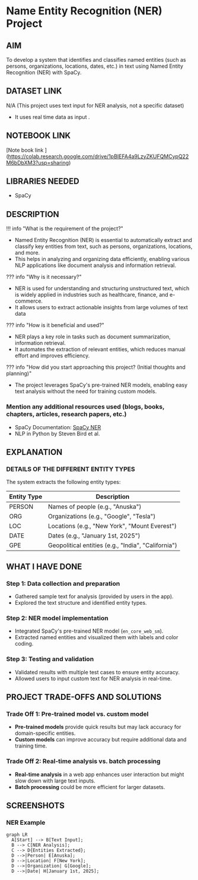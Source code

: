 
# Name Entity Recognition (NER) Project

## AIM
To develop a system that identifies and classifies named entities (such as persons, organizations, locations, dates, etc.) in text using Named Entity Recognition (NER) with SpaCy.

## DATASET LINK
N/A (This project uses text input for NER analysis, not a specific dataset)
- It uses real time data as input .

## NOTEBOOK LINK
[Note book link ]
(https://colab.research.google.com/drive/1pBIEFA4a9LzyZKUFQMCypQ22M6bDbXM3?usp=sharing)

## LIBRARIES NEEDED
- SpaCy


## DESCRIPTION

!!! info "What is the requirement of the project?"
- Named Entity Recognition (NER) is essential to automatically extract and classify key entities from text, such as persons, organizations, locations, and more.
- This helps in analyzing and organizing data efficiently, enabling various NLP applications like document analysis and information retrieval.

??? info "Why is it necessary?"
- NER is used for understanding and structuring unstructured text, which is widely applied in industries such as healthcare, finance, and e-commerce.
- It allows users to extract actionable insights from large volumes of text data

??? info "How is it beneficial and used?"
- NER plays a key role in tasks such as document summarization, information retrieval.
- It automates the extraction of relevant entities, which reduces manual effort and improves efficiency.

??? info "How did you start approaching this project? (Initial thoughts and planning)"
- The project leverages SpaCy's pre-trained NER models, enabling easy text analysis without the need for training custom models.

### Mention any additional resources used (blogs, books, chapters, articles, research papers, etc.)
- SpaCy Documentation: [SpaCy NER](https://spacy.io/usage/linguistic-features#named-entities)
- NLP in Python by Steven Bird et al.

## EXPLANATION

### DETAILS OF THE DIFFERENT ENTITY TYPES

The system extracts the following entity types:

| Entity Type | Description |
|-------------|-------------|
| PERSON      | Names of people (e.g., "Anuska") |
| ORG         | Organizations (e.g., "Google", "Tesla") |
| LOC         | Locations (e.g., "New York", "Mount Everest") |
| DATE        | Dates (e.g., "January 1st, 2025") |
| GPE         | Geopolitical entities (e.g., "India", "California") |

## WHAT I HAVE DONE

### Step 1: Data collection and preparation
- Gathered sample text for analysis (provided by users in the app).
- Explored the text structure and identified entity types.

### Step 2: NER model implementation
- Integrated SpaCy's pre-trained NER model (`en_core_web_sm`).
- Extracted named entities and visualized them with labels and color coding.

### Step 3: Testing and validation
- Validated results with multiple test cases to ensure entity accuracy.
- Allowed users to input custom text for NER analysis in real-time.

## PROJECT TRADE-OFFS AND SOLUTIONS

### Trade Off 1: Pre-trained model vs. custom model
- **Pre-trained models** provide quick results but may lack accuracy for domain-specific entities.
- **Custom models** can improve accuracy but require additional data and training time.

### Trade Off 2: Real-time analysis vs. batch processing
- **Real-time analysis** in a web app enhances user interaction but might slow down with large text inputs.
- **Batch processing** could be more efficient for larger datasets.

## SCREENSHOTS

### NER Example
  ``` mermaid
graph LR
    A[Start] --> B[Text Input];
    B --> C[NER Analysis];
    C --> D{Entities Extracted};
    D -->|Person| E[Anuska];
    D -->|Location| F[New York];
    D -->|Organization| G[Google];
    D -->|Date| H[January 1st, 2025];
